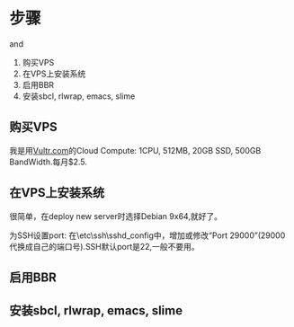 # 步骤
and
1. 购买VPS
2. 在VPS上安装系统
3. 启用BBR
4. 安装sbcl, rlwrap, emacs, slime

## 购买VPS

我是用[Vultr.com](https://www.vultr.com/?ref=7177671)的Cloud Compute: 1CPU, 512MB, 20GB SSD, 500GB BandWidth.每月$2.5.

## 在VPS上安装系统

很简单，在deploy new server时选择Debian 9x64,就好了。

为SSH设置port: 在\etc\ssh\sshd_config中，增加或修改“Port 29000”(29000代换成自己的端口号).SSH默认port是22,一般不要用。

## 启用BBR



## 安装sbcl, rlwrap, emacs, slime




